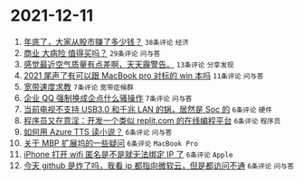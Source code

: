 # 2021-12-11

1. [年底了，大家从股市赚了多少钱？](https://www.v2ex.com/t/821483) `38条评论` `经济`
1. [商业 大病险 值得买吗？](https://www.v2ex.com/t/821461) `29条评论` `问与答`
1. [感觉最近空气质量有点差啊，天天霾警告。](https://www.v2ex.com/t/821472) `13条评论` `分享发现`
1. [2021 尾声了有可以跟 MacBook pro 对标的 win 本吗](https://www.v2ex.com/t/821486) `11条评论` `问与答`
1. [宽带速度求教](https://www.v2ex.com/t/821492) `7条评论` `宽带症候群`
1. [企业 QQ 强制换成企点什么骚操作](https://www.v2ex.com/t/821464) `7条评论` `问与答`
1. [当前电视不支持 USB3.0 和千兆 LAN 的锅，居然是 Soc 的](https://www.v2ex.com/t/821500) `6条评论` `硬件`
1. [程序员又在意淫：开发一个类似 replit.com 的在线编程平台](https://www.v2ex.com/t/821487) `6条评论` `程序员`
1. [如何用 Azure TTS 读小说？](https://www.v2ex.com/t/821475) `6条评论` `问与答`
1. [关于 MBP 扩展坞的一些疑问](https://www.v2ex.com/t/821468) `6条评论` `MacBook Pro`
1. [iPhone 打开 wifi 匿名是不是就无法绑定 IP 了](https://www.v2ex.com/t/821466) `6条评论` `Apple`
1. [今天 github 是炸了吗，我看 ip 都指向微软云，但是都访问不通](https://www.v2ex.com/t/821463) `6条评论` `问与答`

